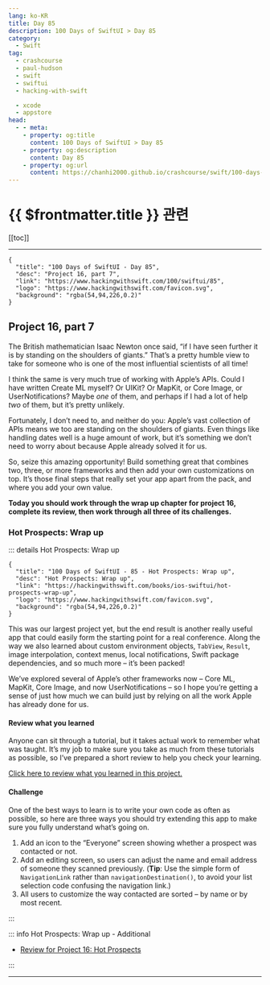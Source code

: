 ```yaml
---
lang: ko-KR
title: Day 85
description: 100 Days of SwiftUI > Day 85
category:
  - Swift
tag: 
  - crashcourse
  - paul-hudson
  - swift
  - swiftui
  - hacking-with-swift

  - xcode
  - appstore
head:
  - - meta:
    - property: og:title
      content: 100 Days of SwiftUI > Day 85
    - property: og:description
      content: Day 85
    - property: og:url
      content: https://chanhi2000.github.io/crashcourse/swift/100-days-of-swiftui/85.html
---
```


# {{ $frontmatter.title }} 관련

[[toc]]

---

```component VPCard
{
  "title": "100 Days of SwiftUI - Day 85",
  "desc": "Project 16, part 7",
  "link": "https://www.hackingwithswift.com/100/swiftui/85",
  "logo": "https://www.hackingwithswift.com/favicon.svg",
  "background": "rgba(54,94,226,0.2)"
}
```

## Project 16, part 7

The British mathematician Isaac Newton once said, “if I have seen further it is by standing on the shoulders of giants.” That’s a pretty humble view to take for someone who is one of the most influential scientists of all time!

I think the same is very much true of working with Apple’s APIs. Could I have written Create ML myself? Or UIKit? Or MapKit, or Core Image, or UserNotifications? Maybe _one_ of them, and perhaps if I had a lot of help _two_ of them, but it’s pretty unlikely.

Fortunately, I don’t need to, and neither do you: Apple’s vast collection of APIs means we too are standing on the shoulders of giants. Even things like handling dates well is a huge amount of work, but it’s something we don’t need to worry about because Apple already solved it for us.

So, seize this amazing opportunity! Build something great that combines two, three, or more frameworks and then add your own customizations on top. It’s those final steps that really set your app apart from the pack, and where you add your own value.

__Today you should work through the wrap up chapter for project 16, complete its review, then work through all three of its challenges.__

### Hot Prospects: Wrap up

::: details Hot Prospects: Wrap up

```component VPCard
{
  "title": "100 Days of SwiftUI - 85 - Hot Prospects: Wrap up",
  "desc": "Hot Prospects: Wrap up",
  "link": "https://hackingwithswift.com/books/ios-swiftui/hot-prospects-wrap-up",
  "logo": "https://www.hackingwithswift.com/favicon.svg",
  "background": "rgba(54,94,226,0.2)"
}
```

This was our largest project yet, but the end result is another really useful app that could easily form the starting point for a real conference. Along the way we also learned about custom environment objects, `TabView`, `Result`, image interpolation, context menus, local notifications, Swift package dependencies, and so much more – it’s been packed!

We’ve explored several of Apple’s other frameworks now – Core ML, MapKit, Core Image, and now UserNotifications – so I hope you’re getting a sense of just how much we can build just by relying on all the work Apple has already done for us.

#### Review what you learned

Anyone can sit through a tutorial, but it takes actual work to remember what was taught. It’s my job to make sure you take as much from these tutorials as possible, so I’ve prepared a short review to help you check your learning.

[Click here to review what you learned in this project.][hot-prospects]

#### Challenge

One of the best ways to learn is to write your own code as often as possible, so here are three ways you should try extending this app to make sure you fully understand what’s going on.

1. Add an icon to the “Everyone” screen showing whether a prospect was contacted or not.
2. Add an editing screen, so users can adjust the name and email address of someone they scanned previously. (__Tip__: Use the simple form of `NavigationLink` rather than `navigationDestination()`, to avoid your list selection code confusing the navigation link.)
3. All users to customize the way contacted are sorted – by name or by most recent.

:::

::: info Hot Prospects: Wrap up - Additional

- [Review for Project 16: Hot Prospects][hot-prospects]

:::

---

<TagLinks />


[hot-prospects]: https://hackingwithswift.com/review/ios-swiftui/hot-prospects